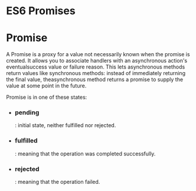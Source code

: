 ES6 Promises
=
Promise
=
A Promise is a proxy for a value not necessarily known when the promise is created. It allows you to associate handlers with an asynchronous action's eventualsuccess value or failure reason. This lets asynchronous methods return values like synchronous methods: instead of immediately returning the final value, theasynchronous method returns a promise to supply the value at some point in the future.

Promise is in one of these states:

* <h3>pending</h3> : initial state, neither fulfilled nor rejected.

* <h3>fulfilled</h3> : meaning that the operation was completed successfully.

* <h3>rejected</h3> : meaning that the operation failed.
